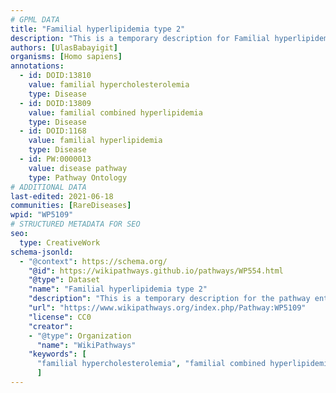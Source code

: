 ```yaml
---
# GPML DATA
title: "Familial hyperlipidemia type 2"
description: "This is a temporary description for Familial hyperlipidemia type 2"
authors: [UlasBabayigit]
organisms: [Homo sapiens]
annotations:
  - id: DOID:13810
    value: familial hypercholesterolemia
    type: Disease
  - id: DOID:13809
    value: familial combined hyperlipidemia
    type: Disease
  - id: DOID:1168
    value: familial hyperlipidemia
    type: Disease
  - id: PW:0000013
    value: disease pathway
    type: Pathway Ontology
# ADDITIONAL DATA
last-edited: 2021-06-18
communities: [RareDiseases]
wpid: "WP5109"
# STRUCTURED METADATA FOR SEO
seo:
  type: CreativeWork
schema-jsonld:
  - "@context": https://schema.org/
    "@id": https://wikipathways.github.io/pathways/WP554.html
    "@type": Dataset
    "name": "Familial hyperlipidemia type 2"
    "description": "This is a temporary description for the pathway entitled: Familial hyperlipidemia type 2"
    "url": "https://www.wikipathways.org/index.php/Pathway:WP5109"
    "license": CC0
    "creator":
    - "@type": Organization
      "name": "WikiPathways"
    "keywords": [
      "familial hypercholesterolemia", "familial combined hyperlipidemia", "familial hyperlipidemia", "disease pathway",
      ]
---
```


